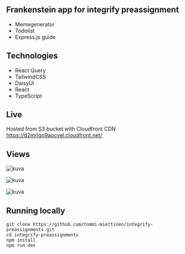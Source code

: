 ## Frankenstein app for integrify preassignment
- Memegenerator
- Todolist
- Express.js guide

## Technologies
- React Query
- TailwindCSS
- DaisyUI
- React
- TypeScript

## Live
Hosted from S3 bucket with Cloudfront CDN
https://d2mrlgo9apcvel.cloudfront.net/

## Views

![kuva](https://github.com/tommi-miettinen/integrify-preassignments/assets/63008431/07c03698-7284-4d74-a2a4-ac6bf1526c0f)

![kuva](https://github.com/tommi-miettinen/integrify-preassignments/assets/63008431/9cf7171b-0b29-4aee-a4da-235c62c90cf7)

![kuva](https://github.com/tommi-miettinen/integrify-preassignments/assets/63008431/cfbd2aef-6eab-4fb5-9ffa-ea8b54fe5880)

## Running locally

```
git clone https://github.com/tommi-miettinen/integrify-preassignments.git
cd integrify-preassignments
npm install
npm run dev
```

